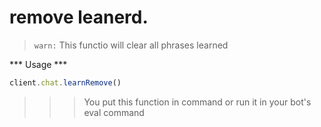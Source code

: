 # remove leanerd.

> `warn:` This functio will clear all phrases learned

*** Usage ***

```js
client.chat.learnRemove()
```

>>> You put this function in command or run it in your bot's eval command

